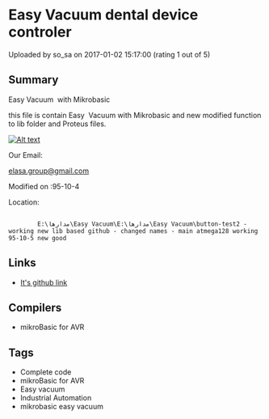 # Easy Vacuum dental device controler

Uploaded by so_sa on 2017-01-02 15:17:00 (rating 1 out of 5)

## Summary

Easy Vacuum  with Mikrobasic


this file is contain Easy  Vacuum with Mikrobasic and new modified function to lib folder and Proteus files.


[![Alt text](https://camo.githubusercontent.com/364bae81d4bca627d256e4e4f9dab7219ac075c1/687474703a2f2f73382e7069636f66696c652e636f6d2f66696c652f383238303132373836382f556e7469746c6564312e6a7067 " radeon lamps with Mikrobasic  & Proteus simulation")](https://camo.githubusercontent.com/364bae81d4bca627d256e4e4f9dab7219ac075c1/687474703a2f2f73382e7069636f66696c652e636f6d2f66696c652f383238303132373836382f556e7469746c6564312e6a7067)


Our Email:


[elasa.group@gmail.com](mailto:elasa.group@gmail.com)


Modified on :95-10-4


Location:



```

        E:\مدارها\Easy Vacuum\E:\مدارها\Easy Vacuum\button-test2 - working new lib based github - changed names - main atmega128 working 95-10-5 new good

```

## Links

- [It's github link](https://github.com/radeon-lamps/button-test2---working-new-lib-based-github---changed-names---main-atmega128-working-95-10-5-new-goo)

## Compilers

- mikroBasic for AVR

## Tags

- Complete code
- mikroBasic for AVR
- Easy vacuum
- Industrial Automation
- mikrobasic easy vacuum
